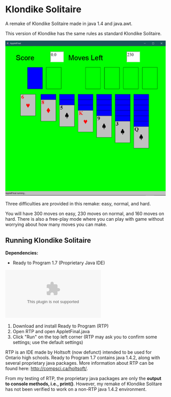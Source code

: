 # Klondike Solitaire

A remake of Klondike Solitaire made in java 1.4 and java.awt.

This version of Klondike has the same rules as standard Klondike Solitaire.

![Klondike-normal](klondike-normal.PNG)

Three difficulties are provided in this remake: easy, normal, and hard.

You will have 300 moves on easy, 230 moves on normal, and 160 moves on hard. There is also a free-play mode where you can play with game without worrying about how many moves you can make.

## Running Klondike Solitaire

**Dependencies:**
- Ready to Program 1.7 (Proprietary Java IDE)

**![Download Ready to Program 1.7 (No cost)](http://compsci.ca/holtsoft/RTP_install.exe)**

1. Download and install Ready to Program (RTP)
2. Open RTP and open AppletFinal.java
3. Click "Run" on the top left corner (RTP may ask you to confirm some settings; use the default settings)

RTP is an IDE made by Holtsoft (now defunct) intended to be used for Ontario high schools.
Ready to Program 1.7 contains java 1.4.2, along with several proprietary java packages.
More information about RTP can be found here: http://compsci.ca/holtsoft/.

From my testing of RTP, the proprietary java packages are only the **output to console methods, i.e., print()**.
However, my remake of Klondike Solitare has not been verified to work on a non-RTP java 1.4.2 environment.
